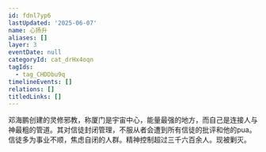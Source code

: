 ```yaml
---
id: fdnl7yp6
lastUpdated: '2025-06-07'
name: 心扬升
aliases: []
layer: 3
eventDate: null
categoryId: cat_drHx4oqn
tagIds:
  - tag_CHDDbu9q
timelineEvents: []
relations: []
titledLinks: []
---
```

邓海鹏创建的灵修邪教，称厦门是宇宙中心，能量最强的地方，而自己是连接人与神最粗的管道。其对信徒封闭管理，不服从者会遭到所有信徒的批评和他的pua。信徒多为事业不顺，焦虑自闭的人群。精神控制超过三千六百余人。现被剿灭。
